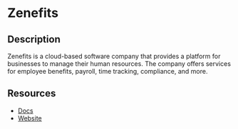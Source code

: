 # Zenefits

## Description

Zenefits is a cloud-based software company that provides a platform for businesses to manage their human resources. The company offers services for employee benefits, payroll, time tracking, compliance, and more.

## Resources

- [Docs](https://developers.zenefits.com)
- [Website](zenefits.com)
